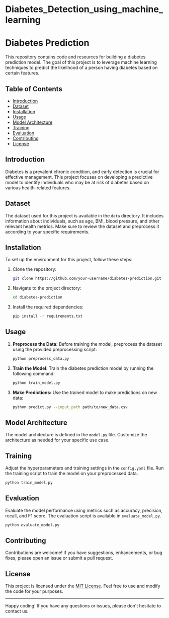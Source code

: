 # Diabetes_Detection_using_machine_learning
# Diabetes Prediction

This repository contains code and resources for building a diabetes prediction model. The goal of this project is to leverage machine learning techniques to predict the likelihood of a person having diabetes based on certain features.

## Table of Contents

- [Introduction](#introduction)
- [Dataset](#dataset)
- [Installation](#installation)
- [Usage](#usage)
- [Model Architecture](#model-architecture)
- [Training](#training)
- [Evaluation](#evaluation)
- [Contributing](#contributing)
- [License](#license)

## Introduction

Diabetes is a prevalent chronic condition, and early detection is crucial for effective management. This project focuses on developing a predictive model to identify individuals who may be at risk of diabetes based on various health-related features.

## Dataset

The dataset used for this project is available in the `data` directory. It includes information about individuals, such as age, BMI, blood pressure, and other relevant health metrics. Make sure to review the dataset and preprocess it according to your specific requirements.

## Installation

To set up the environment for this project, follow these steps:

1. Clone the repository:

   ```bash
   git clone https://github.com/your-username/diabetes-prediction.git
   ```

2. Navigate to the project directory:

   ```bash
   cd diabetes-prediction
   ```

3. Install the required dependencies:

   ```bash
   pip install -r requirements.txt
   ```

## Usage

1. **Preprocess the Data:** Before training the model, preprocess the dataset using the provided preprocessing script:

   ```bash
   python preprocess_data.py
   ```

2. **Train the Model:** Train the diabetes prediction model by running the following command:

   ```bash
   python train_model.py
   ```

3. **Make Predictions:** Use the trained model to make predictions on new data:

   ```bash
   python predict.py --input_path path/to/new_data.csv
   ```

## Model Architecture

The model architecture is defined in the `model.py` file. Customize the architecture as needed for your specific use case.

## Training

Adjust the hyperparameters and training settings in the `config.yaml` file. Run the training script to train the model on your preprocessed data.

```bash
python train_model.py
```

## Evaluation

Evaluate the model performance using metrics such as accuracy, precision, recall, and F1 score. The evaluation script is available in `evaluate_model.py`.

```bash
python evaluate_model.py
```

## Contributing

Contributions are welcome! If you have suggestions, enhancements, or bug fixes, please open an issue or submit a pull request.

## License

This project is licensed under the [MIT License](LICENSE). Feel free to use and modify the code for your purposes.

---

Happy coding! If you have any questions or issues, please don't hesitate to contact us.
